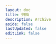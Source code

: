 ```yaml
---
layout: doc
title: 归档
description: Archive
aside: false
lastUpdated: false
editLink: false
---
```


<Archives/>
